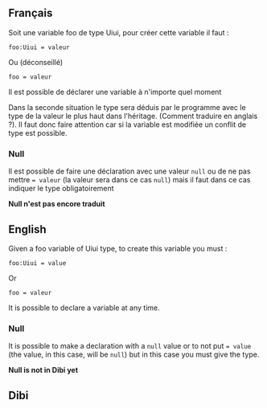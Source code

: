 ## Français
Soit une variable foo de type Uiui, pour créer cette variable il faut :
```skribi
foo:Uiui = valeur
```
Ou (déconseillé)
```skribi
foo = valeur
```

Il est possible de déclarer une variable à n'importe quel moment

Dans la seconde situation le type sera déduis par le programme avec le type de la valeur le plus haut dans l'héritage. (Comment traduire en anglais ?). Il faut donc faire attention car si la variable est modifiée un conflit de type est possible.

### Null
Il est possible de faire une déclaration avec une valeur `null` ou de ne pas mettre `= valeur` (la valeur sera dans ce cas `null`) mais il faut dans ce cas indiquer le type obligatoirement

**Null n'est pas encore traduit**

## English
Given a foo variable of Uiui type, to create this variable you must :
```skribi
foo:Uiui = value
```
Or
```skribi
foo = valeur
```

It is possible to declare a variable at any time.

### Null
It is possible to make a declaration with a `null` value or to not put `= value` (the value, in this case, will be `null`) but in this case you must give the type.


**Null is not in Dibi yet**

## Dibi

